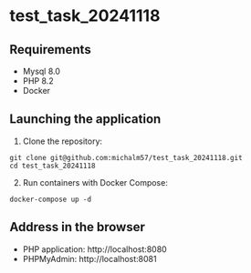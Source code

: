# test_task_20241118
## Requirements
* Mysql 8.0
* PHP 8.2
* Docker
## Launching the application
1. Clone the repository:
````
git clone git@github.com:michalm57/test_task_20241118.git
cd test_task_20241118
````
2. Run containers with Docker Compose:
````
docker-compose up -d
````

## Address in the browser
* PHP application: http://localhost:8080
* PHPMyAdmin: http://localhost:8081